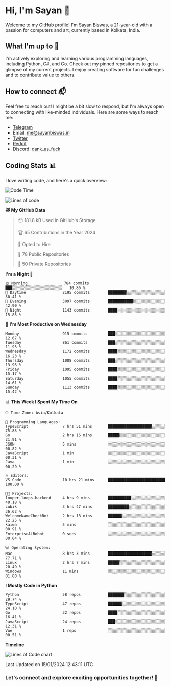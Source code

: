# Hi, I'm Sayan 👋

Welcome to my GitHub profile! I'm Sayan Biswas, a 21-year-old with a passion for computers and art, currently based in Kolkata, India.

## What I'm up to 🚀

I'm actively exploring and learning various programming languages, including Python, C#, and Go. Check out my pinned repositories to get a glimpse of my current projects. I enjoy creating software for fun challenges and to contribute value to others.

## How to connect 📬

Feel free to reach out! I might be a bit slow to respond, but I'm always open to connecting with like-minded individuals. Here are some ways to reach me:

- [Telegram](https://t.me/dank_as_fuck)
- Email: [me@sayanbiswas.in](mailto:me@sayanbiswas.in)
- [Twitter](https://twitter.com/TheDankDel)
- [Reddit](https://www.reddit.com/user/dank_as_fuck_/)
- Discord: [dank_as_fuck](https://discordapp.com/users/506536929152466945)

## Coding Stats 📊

I love writing code, and here's a quick overview:

<!--START_SECTION:waka-->
![Code Time](http://img.shields.io/badge/Code%20Time-1%2C411%20hrs%2033%20mins-blue)

![Lines of code](https://img.shields.io/badge/From%20Hello%20World%20I%27ve%20Written-6.3%20million%20lines%20of%20code-blue)

**🐱 My GitHub Data** 

> 📦 181.8 kB Used in GitHub's Storage 
 > 
> 🏆 65 Contributions in the Year 2024
 > 
> 💼 Opted to Hire
 > 
> 📜 78 Public Repositories 
 > 
> 🔑 50 Private Repositories 
 > 
**I'm a Night 🦉** 

```text
🌞 Morning                784 commits         ███░░░░░░░░░░░░░░░░░░░░░░   10.86 % 
🌆 Daytime                2195 commits        ████████░░░░░░░░░░░░░░░░░   30.41 % 
🌃 Evening                3097 commits        ███████████░░░░░░░░░░░░░░   42.90 % 
🌙 Night                  1143 commits        ████░░░░░░░░░░░░░░░░░░░░░   15.83 % 
```
📅 **I'm Most Productive on Wednesday** 

```text
Monday                   915 commits         ███░░░░░░░░░░░░░░░░░░░░░░   12.67 % 
Tuesday                  861 commits         ███░░░░░░░░░░░░░░░░░░░░░░   11.93 % 
Wednesday                1172 commits        ████░░░░░░░░░░░░░░░░░░░░░   16.23 % 
Thursday                 1008 commits        ███░░░░░░░░░░░░░░░░░░░░░░   13.96 % 
Friday                   1095 commits        ████░░░░░░░░░░░░░░░░░░░░░   15.17 % 
Saturday                 1055 commits        ████░░░░░░░░░░░░░░░░░░░░░   14.61 % 
Sunday                   1113 commits        ████░░░░░░░░░░░░░░░░░░░░░   15.42 % 
```


📊 **This Week I Spent My Time On** 

```text
🕑︎ Time Zone: Asia/Kolkata

💬 Programming Languages: 
TypeScript               7 hrs 51 mins       ███████████████████░░░░░░   75.83 % 
Go                       2 hrs 16 mins       █████░░░░░░░░░░░░░░░░░░░░   21.91 % 
JSON                     5 mins              ░░░░░░░░░░░░░░░░░░░░░░░░░   00.82 % 
JavaScript               1 min               ░░░░░░░░░░░░░░░░░░░░░░░░░   00.31 % 
Java                     1 min               ░░░░░░░░░░░░░░░░░░░░░░░░░   00.29 % 

🔥 Editors: 
VS Code                  10 hrs 21 mins      █████████████████████████   100.00 % 

🐱‍💻 Projects: 
louper-loops-backend     4 hrs 9 mins        ██████████░░░░░░░░░░░░░░░   40.18 % 
cubik                    3 hrs 47 mins       █████████░░░░░░░░░░░░░░░░   36.62 % 
WelcomeNameCheckBot      2 hrs 18 mins       ██████░░░░░░░░░░░░░░░░░░░   22.25 % 
kaiwa                    5 mins              ░░░░░░░░░░░░░░░░░░░░░░░░░   00.91 % 
EnterpriseALRobot        0 secs              ░░░░░░░░░░░░░░░░░░░░░░░░░   00.04 % 

💻 Operating System: 
Mac                      8 hrs 3 mins        ███████████████████░░░░░░   77.71 % 
Linux                    2 hrs 7 mins        █████░░░░░░░░░░░░░░░░░░░░   20.49 % 
Windows                  11 mins             ░░░░░░░░░░░░░░░░░░░░░░░░░   01.80 % 
```

**I Mostly Code in Python** 

```text
Python                   58 repos            ███████░░░░░░░░░░░░░░░░░░   29.74 % 
TypeScript               47 repos            ██████░░░░░░░░░░░░░░░░░░░   24.10 % 
Go                       32 repos            ████░░░░░░░░░░░░░░░░░░░░░   16.41 % 
JavaScript               24 repos            ███░░░░░░░░░░░░░░░░░░░░░░   12.31 % 
Vue                      1 repo              ░░░░░░░░░░░░░░░░░░░░░░░░░   00.51 % 
```



**Timeline**

![Lines of Code chart](https://raw.githubusercontent.com/Dank-del/Dank-del/main/assets/bar_graph.png)


 Last Updated on 15/01/2024 12:43:11 UTC
<!--END_SECTION:waka-->

### Let's connect and explore exciting opportunities together! 🚀
